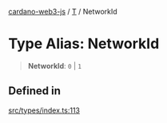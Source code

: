[cardano-web3-js](../../../index.md) / [T](../index.md) / NetworkId

# Type Alias: NetworkId

> **NetworkId**: `0` \| `1`

## Defined in

[src/types/index.ts:113](https://github.com/xray-network/cardano-web3-js/blob/c2cd49478a527b9b57b4028f4ad7add1c4bff5b8/src/types/index.ts#L113)
